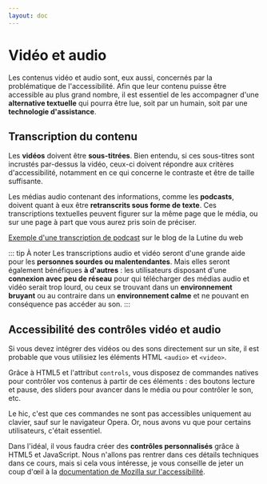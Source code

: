 ```yaml
---
layout: doc
---
```


# Vidéo et audio

Les contenus vidéo et audio sont, eux aussi, concernés par la problématique de l'accessibilité.
Afin que leur contenu puisse être accessible au plus grand nombre, 
il est essentiel de les accompagner d'une **alternative textuelle** qui pourra être lue, soit par un humain, soit par une **technologie d'assistance**.

## Transcription du contenu

Les **vidéos** doivent être **sous-titrées**.
Bien entendu, si ces sous-titres sont incrustés par-dessus la vidéo, ceux-ci doivent répondre aux critères d'accessibilité,
notamment en ce qui concerne le contraste et être de taille suffisante.

Les médias audio contenant des informations, comme les **podcasts**, doivent quant à eux être **retranscrits sous forme de texte**.
Ces transcriptions textuelles peuvent figurer sur la même page que le média, ou sur une page à part que vous aurez pris soin de préciser.

[Exemple d'une transcription de podcast](https://www.lalutineduweb.fr/transcription-textuelle-accessibilite-web-droit-podcast-user-story/) sur le blog de la Lutine du web

::: tip À noter
Les transcriptions audio et vidéo seront d'une grande aide pour les **personnes sourdes ou malentendantes**.
Mais elles seront également bénéfiques **à d'autres** : 
les utilisateurs disposant d'une **connexion avec peu de réseau** pour qui télécharger des médias audio et vidéo serait trop lourd,
ou ceux se trouvant dans un **environnement bruyant** ou au contraire dans un **environnement calme** et ne pouvant en conséquence pas accéder au son.
:::

## Accessibilité des contrôles vidéo et audio

Si vous devez intégrer des vidéos ou des sons directement sur un site,
il est probable que vous utilisiez les éléments HTML `<audio>` et `<video>`.

Grâce à HTML5 et l'attribut `controls`, vous disposez de commandes natives pour contrôler vos contenus à partir de ces éléments : 
des boutons lecture et pause, des sliders pour avancer dans le média ou pour contrôler le son, etc.

Le hic, c'est que ces commandes ne sont pas accessibles uniquement au clavier, sauf sur le navigateur Opera.
Or, nous avons vu que pour certains utilisateurs, c'était essentiel.

Dans l'idéal, il vous faudra créer des **contrôles personnalisés** grâce à HTML5 et JavaScript.
Nous n'allons pas rentrer dans ces détails techniques dans ce cours, mais si cela vous intéresse, 
je vous conseille de jeter un coup d'œil à la 
[documentation de Mozilla sur l'accessibilité](https://developer.mozilla.org/fr/docs/Learn/Accessibility/Multimedia#cr%C3%A9ation_de_contr%C3%B4les_audio_et_vid%C3%A9o_personnalis%C3%A9s).
